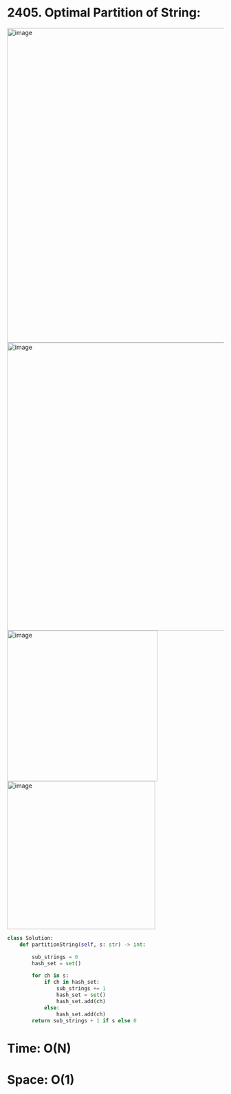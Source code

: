 # 2405. Optimal Partition of String:

<img width="731" alt="image" src="https://github.com/jatinbhutka/LeetCode-2022/assets/35987583/a9461a3a-4ff9-448d-acb2-da34817f1e67">
<img width="669" alt="image" src="https://github.com/jatinbhutka/LeetCode-2022/assets/35987583/0b208973-91a2-4cdf-87dc-a85a94d08be2">
<img width="350" alt="image" src="https://github.com/jatinbhutka/LeetCode-2022/assets/35987583/8d11b6a2-8967-4655-b908-37fbe1b39c21">
<img width="344" alt="image" src="https://github.com/jatinbhutka/LeetCode-2022/assets/35987583/f0f309d9-b044-49c8-89a8-7402d2960078">


```python
class Solution:
    def partitionString(self, s: str) -> int:

        sub_strings = 0
        hash_set = set()

        for ch in s:
            if ch in hash_set:
                sub_strings += 1
                hash_set = set()
                hash_set.add(ch)
            else:
                hash_set.add(ch)
        return sub_strings + 1 if s else 0
```

# Time: O(N)
# Space: O(1)
